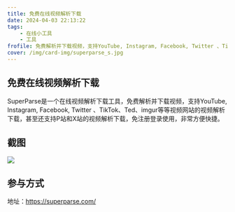 ```yaml
---
title: 免费在线视频解析下载
date: 2024-04-03 22:13:22
tags:
    - 在线小工具
    - 工具
frofile: 免费解析并下载视频，支持YouTube, Instagram, Facebook, Twitter 、TikTok、Ted、imgur等等视频网站的视频解析下载
cover: /img/card-img/superparse_s.jpg
---
```


## 免费在线视频解析下载

SuperParse是一个在线视频解析下载工具，免费解析并下载视频，支持YouTube, Instagram, Facebook, Twitter 、TikTok、Ted、imgur等等视频网站的视频解析下载，甚至还支持P站和X站的视频解析下载，免注册登录使用，非常方便快捷。

## 截图

![](/img/card-img/superparse.png)

## 参与方式

地址：https://superparse.com/
